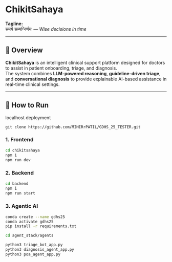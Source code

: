 # ChikitSahaya

**Tagline:**  
समये सम्यग्निर्णयः — *Wise decisions in time*

---

## 📌 Overview

**ChikitSahaya** is an intelligent clinical support platform designed for doctors to assist in patient onboarding, triage, and diagnosis.  
The system combines **LLM-powered reasoning**, **guideline-driven triage**, and **conversational diagnosis** to provide explainable AI-based assistance in real-time clinical settings.

---

## 🚀 How to Run
localhost deployment 
```
git clone https://github.com/MIHIRrPATIL/GDHS_25_TESTER.git
```
### 1. Frontend
```bash
cd chikitsahaya
npm i
npm run dev
```

### 2. Backend
```bash
cd backend
npm i
npm run start
```

### 3. Agentic AI
```bash
conda create --name gdhs25 
conda activate gdhs25
pip install -r requirements.txt

cd agent_stack/agents

python3 triage_bot_app.py
python3 diagnosis_agent_app.py
python3 poa_agent_app.py
```